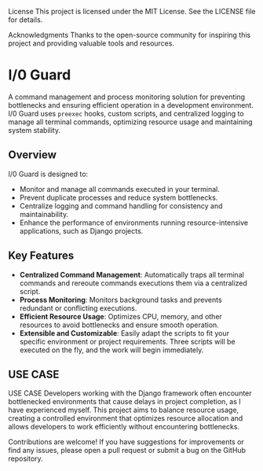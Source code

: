 License
This project is licensed under the MIT License. See the LICENSE file for details.

Acknowledgments
Thanks to the open-source community for inspiring this project and providing valuable tools and resources.

# I/0  Guard

A command management and process monitoring solution for preventing bottlenecks and ensuring efficient operation in a development environment. I/0  Guard uses `preexec` hooks, custom scripts, and centralized logging to manage all terminal commands, optimizing resource usage and maintaining system stability.

## Overview

I/0  Guard is designed to:
- Monitor and manage all commands executed in your terminal.
- Prevent duplicate processes and reduce system bottlenecks.
- Centralize logging and command handling for consistency and maintainability.
- Enhance the performance of environments running resource-intensive applications, such as Django projects.

## Key Features

- **Centralized Command Management**: Automatically traps all terminal commands and rereoute commands executions them via a centralized script.
- **Process Monitoring**: Monitors background tasks and prevents redundant or conflicting executions.
- **Efficient Resource Usage**: Optimizes CPU, memory, and other resources to avoid bottlenecks and ensure smooth operation.
- **Extensible and Customizable**: Easily adapt the scripts to fit your specific environment or project requirements.  Three scripts will be executed on the fly, and the work will begin immediately.

## USE CASE

USE CASE
Developers working with the Django framework often encounter bottlenecked environments that cause delays in project completion, as I have experienced myself. This project aims to balance resource usage, creating a controlled environment that optimizes resource allocation and allows developers to work efficiently without encountering bottlenecks.

Contributions are welcome! If you have suggestions for improvements or find any issues, please open a pull request or submit a bug on the GitHub repository.

